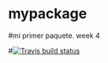 # mypackage
#mi primer paquete. week 4

#[![Travis build status](https://travis-ci.com/mabelolaya/mypackage.svg?branch=master)](https:/travis-ci.com/mabelolaya/mypackage)
 
  



